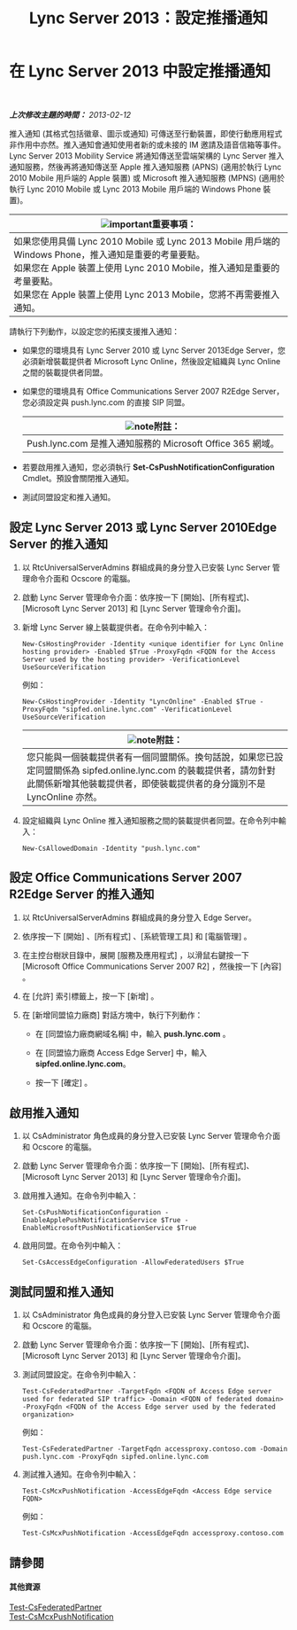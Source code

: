 ﻿---
title: Lync Server 2013：設定推播通知
TOCTitle: 設定推播通知
ms:assetid: d77f2c06-0fe6-45d5-8f08-808ab871b3e0
ms:mtpsurl: https://technet.microsoft.com/zh-tw/library/Hh690047(v=OCS.15)
ms:contentKeyID: 49292454
ms.date: 08/10/2015
mtps_version: v=OCS.15
ms.translationtype: HT
---

# 在 Lync Server 2013 中設定推播通知

 

_**上次修改主題的時間：** 2013-02-12_

推入通知 (其格式包括徽章、圖示或通知) 可傳送至行動裝置，即使行動應用程式非作用中亦然。推入通知會通知使用者新的或未接的 IM 邀請及語音信箱等事件。 Lync Server 2013 Mobility Service 將通知傳送至雲端架構的 Lync Server 推入通知服務，然後再將通知傳送至 Apple 推入通知服務 (APNS) (適用於執行 Lync 2010 Mobile 用戶端的 Apple 裝置) 或 Microsoft 推入通知服務 (MPNS) (適用於執行 Lync 2010 Mobile 或 Lync 2013 Mobile 用戶端的 Windows Phone 裝置)。

<table>
<thead>
<tr class="header">
<th><img src="images/Gg412908.important(OCS.15).gif" title="important" alt="important" />重要事項：</th>
</tr>
</thead>
<tbody>
<tr class="odd">
<td>如果您使用具備 Lync 2010 Mobile 或 Lync 2013 Mobile 用戶端的 Windows Phone，推入通知是重要的考量要點。<br />
如果您在 Apple 裝置上使用 Lync 2010 Mobile，推入通知是重要的考量要點。<br />
如果您在 Apple 裝置上使用 Lync 2013 Mobile，您將不再需要推入通知。</td>
</tr>
</tbody>
</table>


請執行下列動作，以設定您的拓撲支援推入通知：

  - 如果您的環境具有 Lync Server 2010 或 Lync Server 2013Edge Server，您必須新增裝載提供者 Microsoft Lync Online，然後設定組織與 Lync Online 之間的裝載提供者同盟。

  - 如果您的環境具有 Office Communications Server 2007 R2Edge Server，您必須設定與 push.lync.com 的直接 SIP 同盟。
    
    <table>
    <thead>
    <tr class="header">
    <th><img src="images/Gg398811.note(OCS.15).gif" title="note" alt="note" />附註：</th>
    </tr>
    </thead>
    <tbody>
    <tr class="odd">
    <td>Push.lync.com 是推入通知服務的 Microsoft Office 365 網域。</td>
    </tr>
    </tbody>
    </table>


  - 若要啟用推入通知，您必須執行 **Set-CsPushNotificationConfiguration** Cmdlet。預設會關閉推入通知。

  - 測試同盟設定和推入通知。

## 設定 Lync Server 2013 或 Lync Server 2010Edge Server 的推入通知

1.  以 RtcUniversalServerAdmins 群組成員的身分登入已安裝 Lync Server 管理命令介面和 Ocscore 的電腦。

2.  啟動 Lync Server 管理命令介面：依序按一下 \[開始\]、\[所有程式\]、\[Microsoft Lync Server 2013\] 和 \[Lync Server 管理命令介面\]。

3.  新增 Lync Server 線上裝載提供者。在命令列中輸入：
    
        New-CsHostingProvider -Identity <unique identifier for Lync Online hosting provider> -Enabled $True -ProxyFqdn <FQDN for the Access Server used by the hosting provider> -VerificationLevel UseSourceVerification
    
    例如：
    
        New-CsHostingProvider -Identity "LyncOnline" -Enabled $True -ProxyFqdn "sipfed.online.lync.com" -VerificationLevel UseSourceVerification
    
    <table>
    <thead>
    <tr class="header">
    <th><img src="images/Gg398811.note(OCS.15).gif" title="note" alt="note" />附註：</th>
    </tr>
    </thead>
    <tbody>
    <tr class="odd">
    <td>您只能與一個裝載提供者有一個同盟關係。換句話說，如果您已設定同盟關係為 sipfed.online.lync.com 的裝載提供者，請勿針對此關係新增其他裝載提供者，即使裝載提供者的身分識別不是 LyncOnline 亦然。</td>
    </tr>
    </tbody>
    </table>


4.  設定組織與 Lync Online 推入通知服務之間的裝載提供者同盟。在命令列中輸入：
    
        New-CsAllowedDomain -Identity "push.lync.com"

## 設定 Office Communications Server 2007 R2Edge Server 的推入通知

1.  以 RtcUniversalServerAdmins 群組成員的身分登入 Edge Server。

2.  依序按一下 \[開始\] 、\[所有程式\] 、\[系統管理工具\] 和 \[電腦管理\] 。

3.  在主控台樹狀目錄中，展開 \[服務及應用程式\] ，以滑鼠右鍵按一下 \[Microsoft Office Communications Server 2007 R2\] ，然後按一下 \[內容\] 。

4.  在 \[允許\] 索引標籤上，按一下 \[新增\] 。

5.  在 \[新增同盟協力廠商\] 對話方塊中，執行下列動作：
    
      - 在 \[同盟協力廠商網域名稱\] 中，輸入 **push.lync.com** 。
    
      - 在 \[同盟協力廠商 Access Edge Server\] 中，輸入 **sipfed.online.lync.com**。
    
      - 按一下 \[確定\] 。

## 啟用推入通知

1.  以 CsAdministrator 角色成員的身分登入已安裝 Lync Server 管理命令介面和 Ocscore 的電腦。

2.  啟動 Lync Server 管理命令介面：依序按一下 \[開始\]、\[所有程式\]、\[Microsoft Lync Server 2013\] 和 \[Lync Server 管理命令介面\]。

3.  啟用推入通知。在命令列中輸入：
    
        Set-CsPushNotificationConfiguration -EnableApplePushNotificationService $True -EnableMicrosoftPushNotificationService $True

4.  啟用同盟。在命令列中輸入：
    
        Set-CsAccessEdgeConfiguration -AllowFederatedUsers $True

## 測試同盟和推入通知

1.  以 CsAdministrator 角色成員的身分登入已安裝 Lync Server 管理命令介面和 Ocscore 的電腦。

2.  啟動 Lync Server 管理命令介面：依序按一下 \[開始\]、\[所有程式\]、\[Microsoft Lync Server 2013\] 和 \[Lync Server 管理命令介面\]。

3.  測試同盟設定。在命令列中輸入：
    
        Test-CsFederatedPartner -TargetFqdn <FQDN of Access Edge server used for federated SIP traffic> -Domain <FQDN of federated domain> -ProxyFqdn <FQDN of the Access Edge server used by the federated organization>
    
    例如：
    
        Test-CsFederatedPartner -TargetFqdn accessproxy.contoso.com -Domain push.lync.com -ProxyFqdn sipfed.online.lync.com

4.  測試推入通知。在命令列中輸入：
    
        Test-CsMcxPushNotification -AccessEdgeFqdn <Access Edge service FQDN>
    
    例如：
    
        Test-CsMcxPushNotification -AccessEdgeFqdn accessproxy.contoso.com

## 請參閱

#### 其他資源

[Test-CsFederatedPartner](https://docs.microsoft.com/en-us/powershell/module/skype/Test-CsFederatedPartner)  
[Test-CsMcxPushNotification](test-csmcxpushnotification.md)

